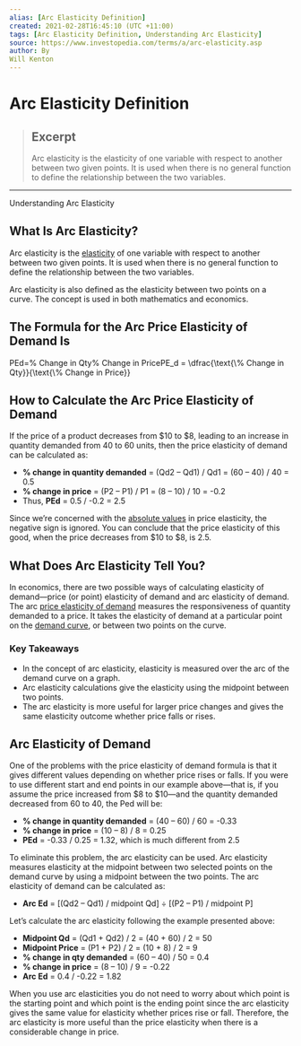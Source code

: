 ```yaml
---
alias: [Arc Elasticity Definition]
created: 2021-02-28T16:45:10 (UTC +11:00)
tags: [Arc Elasticity Definition, Understanding Arc Elasticity]
source: https://www.investopedia.com/terms/a/arc-elasticity.asp
author: By
Will Kenton
---
```


# Arc Elasticity Definition

> ## Excerpt
> Arc elasticity is the elasticity of one variable with respect to another between two given points. It is used when there is no general function to define the relationship between the two variables.

---

Understanding Arc Elasticity
## What Is Arc Elasticity?

Arc elasticity is the [elasticity](https://www.investopedia.com/terms/e/elasticity.asp) of one variable with respect to another between two given points. It is used when there is no general function to define the relationship between the two variables.

Arc elasticity is also defined as the elasticity between two points on a curve. The concept is used in both mathematics and economics.

## The Formula for the Arc Price Elasticity of Demand Is

  
PEd\=% Change in Qty% Change in PricePE\_d = \\dfrac{\\text{\\% Change in Qty}}{\\text{\\% Change in Price}}

## How to Calculate the Arc Price Elasticity of Demand

If the price of a product decreases from $10 to $8, leading to an increase in quantity demanded from 40 to 60 units, then the price elasticity of demand can be calculated as:

-   **% change in quantity demanded** = (Qd2 – Qd1) / Qd1 = (60 – 40) / 40 = 0.5
-   **% change in price** = (P2 – P1) / P1 = (8 – 10) / 10 = -0.2
-   Thus, **PEd** \= 0.5 / -0.2 = 2.5

Since we’re concerned with the [absolute values](https://www.investopedia.com/terms/a/absolute-value.asp) in price elasticity, the negative sign is ignored. You can conclude that the price elasticity of this good, when the price decreases from $10 to $8, is 2.5.

## What Does Arc Elasticity Tell You?

In economics, there are two possible ways of calculating elasticity of demand—price (or point) elasticity of demand and arc elasticity of demand. The arc [price elasticity of demand](https://www.investopedia.com/terms/p/priceelasticity.asp) measures the responsiveness of quantity demanded to a price. It takes the elasticity of demand at a particular point on the [demand curve](https://www.investopedia.com/terms/d/demand-curve.asp), or between two points on the curve.

### Key Takeaways

-   In the concept of arc elasticity, elasticity is measured over the arc of the demand curve on a graph.
-   Arc elasticity calculations give the elasticity using the midpoint between two points.
-   The arc elasticity is more useful for larger price changes and gives the same elasticity outcome whether price falls or rises.

## Arc Elasticity of Demand

One of the problems with the price elasticity of demand formula is that it gives different values depending on whether price rises or falls. If you were to use different start and end points in our example above—that is, if you assume the price increased from $8 to $10—and the quantity demanded decreased from 60 to 40, the Ped will be:

-   **% change in quantity demanded** = (40 – 60) / 60 = -0.33
-   **% change in price** = (10 – 8) / 8 = 0.25
-   **PEd** = -0.33 / 0.25 = 1.32, which is much different from 2.5

To eliminate this problem, the arc elasticity can be used. Arc elasticity measures elasticity at the midpoint between two selected points on the demand curve by using a midpoint between the two points. The arc elasticity of demand can be calculated as:

-   **Arc Ed** = \[(Qd2 – Qd1) / midpoint Qd\] ÷ \[(P2 – P1) / midpoint P\]

Let’s calculate the arc elasticity following the example presented above:

-   **Midpoint Qd** = (Qd1 + Qd2) / 2 = (40 + 60) / 2 = 50
-   **Midpoint Price** = (P1 \+ P2) / 2 = (10 + 8) / 2 = 9
-   **% change in qty demanded** = (60 – 40) / 50 = 0.4
-   **% change in price** = (8 – 10) / 9 = -0.22
-   **Arc Ed** = 0.4 / -0.22 = 1.82

When you use arc elasticities you do not need to worry about which point is the starting point and which point is the ending point since the arc elasticity gives the same value for elasticity whether prices rise or fall. Therefore, the arc elasticity is more useful than the price elasticity when there is a considerable change in price.

